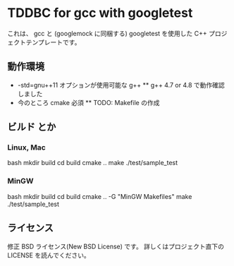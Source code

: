 TDDBC for gcc with googletest
================================

これは、 gcc と (googlemock に同梱する) googletest を使用した C++ プロジェクトテンプレートです。

## 動作環境

* -std=gnu++11 オプションが使用可能な g++
** g++ 4.7 or 4.8 で動作確認しました
* 今のところ cmake 必須
** TODO: Makefile の作成

## ビルド とか

### Linux, Mac

  bash
mkdir build
cd build
cmake ..
make
./test/sample_test

### MinGW

  bash
mkdir build
cd build
cmake .. -G "MinGW Makefiles"
make
./test/sample_test

## ライセンス

修正 BSD ライセンス(New BSD License) です。
詳しくはプロジェクト直下の LICENSE を読んでください。

